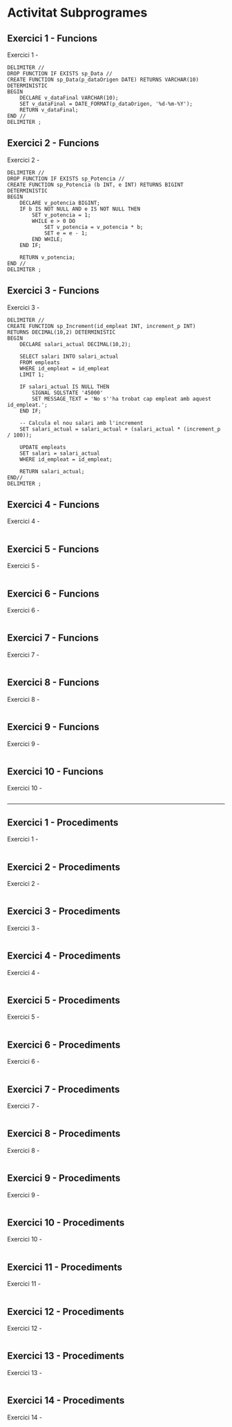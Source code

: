 # Activitat Subprogrames

## Exercici 1 -  Funcions 
Exercici 1 -

```mysql
DELIMITER //
DROP FUNCTION IF EXISTS sp_Data //
CREATE FUNCTION sp_Data(p_dataOrigen DATE) RETURNS VARCHAR(10) DETERMINISTIC
BEGIN
    DECLARE v_dataFinal VARCHAR(10);
    SET v_dataFinal = DATE_FORMAT(p_dataOrigen, '%d-%m-%Y');
    RETURN v_dataFinal;
END //
DELIMITER ;
```

## Exercici 2 -  Funcions 
Exercici 2 -  

```mysql
DELIMITER //
DROP FUNCTION IF EXISTS sp_Potencia //
CREATE FUNCTION sp_Potencia (b INT, e INT) RETURNS BIGINT DETERMINISTIC
BEGIN
    DECLARE v_potencia BIGINT;
    IF b IS NOT NULL AND e IS NOT NULL THEN
        SET v_potencia = 1;
        WHILE e > 0 DO
            SET v_potencia = v_potencia * b;
            SET e = e - 1;
        END WHILE;
    END IF;
  
    RETURN v_potencia;
END //
DELIMITER ;
```

## Exercici 3 -  Funcions 
Exercici 3 - 

```mysql
DELIMITER //
CREATE FUNCTION sp_Increment(id_empleat INT, increment_p INT)
RETURNS DECIMAL(10,2) DETERMINISTIC
BEGIN
    DECLARE salari_actual DECIMAL(10,2);
    
    SELECT salari INTO salari_actual
    FROM empleats
    WHERE id_empleat = id_empleat
    LIMIT 1;
    
    IF salari_actual IS NULL THEN
        SIGNAL SQLSTATE '45000'
        SET MESSAGE_TEXT = 'No s''ha trobat cap empleat amb aquest id_empleat.';
    END IF;
    
    -- Calcula el nou salari amb l'increment
    SET salari_actual = salari_actual + (salari_actual * (increment_p / 100));
    
    UPDATE empleats
    SET salari = salari_actual
    WHERE id_empleat = id_empleat;
    
    RETURN salari_actual;
END//
DELIMITER ;
```

## Exercici 4 -  Funcions 
Exercici 4 - 

```mysql

```

## Exercici 5 -  Funcions 
Exercici 5 - 

```mysql

```

## Exercici 6 -  Funcions 
Exercici 6 - 

```mysql

```

## Exercici 7 -  Funcions 
Exercici 7 - 

```mysql

```

## Exercici 8 -  Funcions 
Exercici 8 - 

```mysql

```

## Exercici 9 -  Funcions 
Exercici 9 - 

```mysql

```

## Exercici 10 -  Funcions 
Exercici 10 - 

```mysql

```

***

## Exercici 1 - Procediments

Exercici 1 - 

```mysql

```

## Exercici 2 - Procediments
Exercici 2 -

```mysql

```

## Exercici 3 - Procediments
Exercici 3 -

```mysql

```

## Exercici 4 - Procediments
Exercici 4 -

```mysql

```

## Exercici 5 - Procediments
Exercici 5 -

```mysql

```

## Exercici 6 - Procediments
Exercici 6 -

```mysql

```

## Exercici 7 - Procediments
Exercici 7 -

```mysql

```

## Exercici 8 - Procediments
Exercici 8 -

```mysql

```

## Exercici 9 - Procediments
Exercici 9 -

```mysql

```
## Exercici 10 - Procediments
Exercici 10 -

```mysql

```

## Exercici 11 - Procediments
Exercici 11 -

```mysql

```

## Exercici 12 - Procediments
Exercici 12 -

```mysql

```

## Exercici 13 - Procediments
Exercici 13 -

```mysql

```

## Exercici 14 - Procediments
Exercici 14 -

```mysql

```
